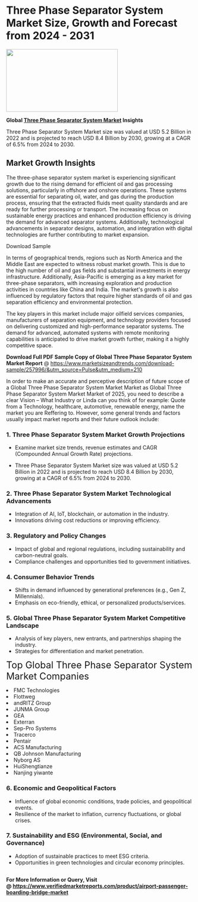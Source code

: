 <H1>Three Phase Separator System Market Size, Growth and Forecast from 2024 - 2031</H1><img class="aligncenter size-medium wp-image-584254" src="https://thirdeyenews.in/wp-content/uploads/2024/09/Global-Market-Research-300x168.jpeg" alt="" width="300" height="168" /><p><strong>Global&nbsp;<a href="https://www.marketsizeandtrends.com/download-sample/257996/&amp;utm_source=Pulse&amp;utm_medium=210">Three Phase Separator System Market</a> Insights</strong></p><p>Three Phase Separator System Market size was valued at USD 5.2 Billion in 2022 and is projected to reach USD 8.4 Billion by 2030, growing at a CAGR of 6.5% from 2024 to 2030.</p><p><h2>Market Growth Insights</h2> <p>The three-phase separator system market is experiencing significant growth due to the rising demand for efficient oil and gas processing solutions, particularly in offshore and onshore operations. These systems are essential for separating oil, water, and gas during the production process, ensuring that the extracted fluids meet quality standards and are ready for further processing or transport. The increasing focus on sustainable energy practices and enhanced production efficiency is driving the demand for advanced separator systems. Additionally, technological advancements in separator designs, automation, and integration with digital technologies are further contributing to market expansion.</p> <p>Download Sample</p> <p>In terms of geographical trends, regions such as North America and the Middle East are expected to witness robust market growth. This is due to the high number of oil and gas fields and substantial investments in energy infrastructure. Additionally, Asia-Pacific is emerging as a key market for three-phase separators, with increasing exploration and production activities in countries like China and India. The market's growth is also influenced by regulatory factors that require higher standards of oil and gas separation efficiency and environmental protection.</p> <p>The key players in this market include major oilfield services companies, manufacturers of separation equipment, and technology providers focused on delivering customized and high-performance separator systems. The demand for advanced, automated systems with remote monitoring capabilities is anticipated to drive market growth further, making it a highly competitive space.</p> <p></p><p><span class=""><strong>Download Full PDF Sample Copy of Global Three Phase Separator System Market Report</strong> @ <a href="https://www.marketsizeandtrends.com/download-sample/257996/&amp;utm_source=Pulse&amp;utm_medium=210" target="_blank">https://www.marketsizeandtrends.com/download-sample/257996/&amp;utm_source=Pulse&amp;utm_medium=210</a></span></p><p>In order to make an accurate and perceptive description of future scope of a Global&nbsp;Three Phase Separator System Market Market as Global&nbsp;Three Phase Separator System Market Market of 2025, you need to describe a clear Vision &ndash; What Industry or Linda can you think of for example: Quote from a Technology, healthcare, automotive, renewable energy, name the market you are Reffering to. However, some general trends and factors usually impact market reports and their future outlook include:</p><h3>1.&nbsp;<strong>Three Phase Separator System Market Growth Projections</strong></h3><ul><li>Examine market size trends, revenue estimates and CAGR (Compounded Annual Growth Rate) projections.</li><li><p>Three Phase Separator System Market size was valued at USD 5.2 Billion in 2022 and is projected to reach USD 8.4 Billion by 2030, growing at a CAGR of 6.5% from 2024 to 2030.</p></li></ul><h3>2.&nbsp;<strong>Three Phase Separator System Market Technological Advancements</strong></h3><ul><li>Integration of AI, IoT, blockchain, or automation in the industry.</li><li>Innovations driving cost reductions or improving efficiency.</li></ul><h3>3.&nbsp;<strong>Regulatory and Policy Changes</strong></h3><ul><li>Impact of global and regional regulations, including sustainability and carbon-neutral goals.</li><li>Compliance challenges and opportunities tied to government initiatives.</li></ul><h3>4.&nbsp;<strong>Consumer Behavior Trends</strong></h3><ul><li>Shifts in demand influenced by generational preferences (e.g., Gen Z, Millennials).</li><li>Emphasis on eco-friendly, ethical, or personalized products/services.</li></ul><h3>5.&nbsp;<strong>Global Three Phase Separator System Market Competitive Landscape</strong></h3><ul><li>Analysis of key players, new entrants, and partnerships shaping the industry.</li><li>Strategies for differentiation and market penetration.</li></ul><p data-pm-slice="1 1 []"><span style="color: inherit; font-family: inherit; font-size: 25px;">Top Global Three Phase Separator System Market Companies</span></p><div class="" data-test-id=""><p><li>FMC Technologies</li><li> Flottweg</li><li> andRITZ Group</li><li> JUNMA Group</li><li> GEA</li><li> Exterran</li><li> Sep-Pro Systems</li><li> Tracerco</li><li> Pentair</li><li> ACS Manufacturing</li><li> QB Johnson Manufacturing</li><li> Nyborg AS</li><li> HuiShengtianze</li><li> Nanjing yiwante</li></p></div><h3>6.&nbsp;<strong>Economic and Geopolitical Factors</strong></h3><ul><li>Influence of global economic conditions, trade policies, and geopolitical events.</li><li>Resilience of the market to inflation, currency fluctuations, or global crises.</li></ul><h3>7.&nbsp;<strong>Sustainability and ESG (Environmental, Social, and Governance)</strong></h3><ul><li>Adoption of sustainable practices to meet ESG criteria.</li><li>Opportunities in green technologies and circular economy principles.</li></ul><h2><strong style="font-size: 14px;">For More Information or Query, Visit @&nbsp;</strong><a style="background-color: #ffffff; font-size: 14px;" href="https://www.marketsizeandtrends.com/report/three-phase-separator-system-market/" target="_blank">https://www.verifiedmarketreports.com/product/airport-passenger-boarding-bridge-market</a></h2>
